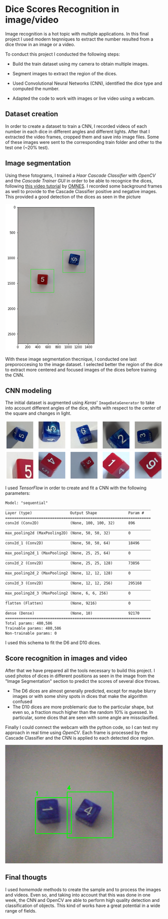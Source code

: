 # Dice Scores Recognition in image/video

Image recognition is a hot topic with multiple applications. In this final project I used modern teqnniques to extract the number resulted from a dice throw in an image or a video.

To conduct this project I conducted the following steps:

- Build the train dataset using my camera to obtain multiple images.

- Segment images to extract the region of the dices.

- Used Convolutional Neural Networks (CNN), identified the dice type and computed the number.

- Adapted the code to work with images or live video using a webcam.


## Dataset creation

In order to create a dataset to train a CNN, I recorded videos of each number in each dice in different angles and different lights. After that I extracted the video frames, cropped them and save into image files. Some of these images were sent to the corresponding train folder and other to the test one (~20% test).


## Image segmentation

Using these fotograms, I trained a *Haar Cascade Classifier* with *OpenCV* and the *Cascade Trainer GUI* in order to be able to recognice the dices, following [this video tutorial](https://www.youtube.com/watch?v=v_cwOq06g9E) by [OMNES](https://github.com/GabySol/OmesTutorials2020). I recorded some background frames as well to provide to the Cascade Classifier positive and negative images. This provided a good detection of the dices as seen in the picture


![Img segmentation](readme_images/dices_detected.png)

With these image segmentation thecnique, I conducted one last preporoccesing to the image dataset. I selected better the region of the dice to extract more centered and focused images of the dices before training the CNN.

## CNN modeling

The initial dataset is augmented using *Keras*' `ImageDataGenerator` to take into account different angles of the dice, shifts with respect to the center of the square and changes in light.

![Img segmentation](readme_images/newdataset.png)
![Img segmentation](readme_images/newdataset2.png)

I used *TensorFlow* in order to create and fit a CNN with the following parameters:

```
Model: "sequential"
_________________________________________________________________
Layer (type)                 Output Shape              Param #   
=================================================================
conv2d (Conv2D)              (None, 100, 100, 32)      896       
_________________________________________________________________
max_pooling2d (MaxPooling2D) (None, 50, 50, 32)        0         
_________________________________________________________________
conv2d_1 (Conv2D)            (None, 50, 50, 64)        18496     
_________________________________________________________________
max_pooling2d_1 (MaxPooling2 (None, 25, 25, 64)        0         
_________________________________________________________________
conv2d_2 (Conv2D)            (None, 25, 25, 128)       73856     
_________________________________________________________________
max_pooling2d_2 (MaxPooling2 (None, 12, 12, 128)       0         
_________________________________________________________________
conv2d_3 (Conv2D)            (None, 12, 12, 256)       295168    
_________________________________________________________________
max_pooling2d_3 (MaxPooling2 (None, 6, 6, 256)         0         
_________________________________________________________________
flatten (Flatten)            (None, 9216)              0         
_________________________________________________________________
dense (Dense)                (None, 10)                92170     
=================================================================
Total params: 480,586
Trainable params: 480,586
Non-trainable params: 0
```

I used this schema to fit the D6 and D10 dices.

## Score recognition in images and video

After that we have prepared all the tools necessary to build this project. I used photos of dices in different positions as seen in the image from the "Image Segmentation" section to predict the scores of several dice throws.

- The D6 dices are almost generally predicted, except for maybe blurry images or with some shiny spots in dices that make the algorithm confused
- The D10 dices are more problemaric due to the particular shape, but even so, a fraction much higher than the random 10% is guessed. In particular, some dices that are seen with some angle are missclasified.

Finally I could connect the webcam with the python code, so I can test my approach in real time using *OpenCV*. Each frame is processed by the Cascade Classifier and the CNN is applied to each detected dice region.

![Img segmentation](readme_images/screenshot.png)


## Final thougts

I used *homemade* methods to create the sample and to process the images and videos. Even so, and taking into account that this was done in one week, the CNN and OpenCV are able to perform high quality detection and classification of objects. This kind of works have a great potential in a wide range of fields.












